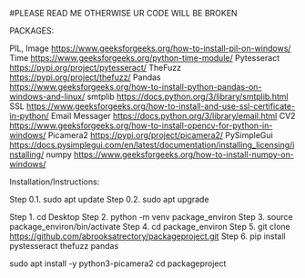 #PLEASE READ ME OTHERWISE UR CODE WILL BE BROKEN

PACKAGES:

PIL, Image  https://www.geeksforgeeks.org/how-to-install-pil-on-windows/
Time https://www.geeksforgeeks.org/python-time-module/
Pytesseract https://pypi.org/project/pytesseract/
TheFuzz https://pypi.org/project/thefuzz/
Pandas https://www.geeksforgeeks.org/how-to-install-python-pandas-on-windows-and-linux/
smtplib https://docs.python.org/3/library/smtplib.html
SSL https://www.geeksforgeeks.org/how-to-install-and-use-ssl-certificate-in-python/
Email Messager https://docs.python.org/3/library/email.html
CV2 https://www.geeksforgeeks.org/how-to-install-opencv-for-python-in-windows/
Picamera2 https://pypi.org/project/picamera2/
PySimpleGui https://docs.pysimplegui.com/en/latest/documentation/installing_licensing/installing/
numpy https://www.geeksforgeeks.org/how-to-install-numpy-on-windows/

Installation/Instructions:

Step 0.1. sudo apt update
Step 0.2. sudo apt upgrade

Step 1. cd Desktop
Step 2. python -m venv package_environ
Step 3. source package_environ/bin/activate
Step 4. cd package_environ
Step 5. git clone https://github.com/abrooksatrectory/packageproject.git
Step 6. pip install pystesseract thefuzz pandas 

sudo apt install -y python3-picamera2
cd packageproject
